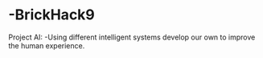 # -BrickHack9

Project AI:
-Using different intelligent systems develop our own to improve the human experience.